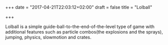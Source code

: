 +++
date = "2017-04-21T22:03:12+02:00"
draft = false
title = "Lolball"

+++

Lolball is a simple guide-ball-to-the-end-of-the-level type of game with additional features such as particle combos(the explosions and the sprays), jumping, physics, slowmotion and crates.
